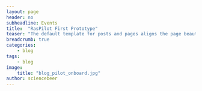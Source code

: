 ```yaml
---
layout: page
header: no
subheadline: Events
title:  "RasPilot First Prototype"
teaser: "The default template for posts and pages aligns the page beautifully in the middle. <strong>But</strong> you can customize posts/pages easily via switches in the front matter to <em>get a sidebar</em> and/or to <em>turn off meta-information</em> at the end of the page like categories, tags and dates."
breadcrumb: true
categories:
    - blog
tags:
    - blog
image:
    title: "blog_pilot_onboard.jpg"
author: sciencebeer
---
```

